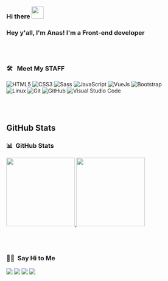 ### Hi there <img src="https://camo.githubusercontent.com/5a788104be7d81503c80e70fdab66f9e756e84ee/68747470733a2f2f66696c65732e6161736875746f73682e6465762f6865792e676966" width="32px">


<h3>
  Hey y'all, I'm Anas! I'm a Front-end developer
</h3>

<br><br>
<h3> 🛠 &nbsp; Meet My STAFF</h3>


![HTML5](https://img.shields.io/badge/-HTML5-000000?style=flat&logo=HTML5)
![CSS3](https://img.shields.io/badge/-CSS-000000?style=flat&logo=css3)
![Sass](https://img.shields.io/badge/-CSS-000000?style=flat&logo=Sass)
![JavaScript](https://img.shields.io/badge/-JavaScript-000000?style=flat&logo=javascript)
![VueJs](https://img.shields.io/badge/-Vue-333333?style=flat&logo=Vue.js)
![Bootstrap](https://img.shields.io/badge/-Bootstrap-333333?style=flat&logo=bootstrap&logoColor=563D7C)
<br>
![Linux](https://img.shields.io/badge/-Linux-000000?style=flat&logo=linux&logoColor=FCC624)
![Git](https://img.shields.io/badge/-Git-000000?style=flat&logo=git&logoColor=F05032)
![GitHub](https://img.shields.io/badge/-GitHub-000000?style=flat&logo=github&logoColor=FFFFFF)
![Visual Studio Code](https://img.shields.io/badge/-Visual%20Studio%20Code-333333?style=flat&logo=visual-studio-code&logoColor=007ACC)


<br><br>
## GitHub Stats 
<h3> 📊 &nbsp;GitHub Stats </h3>

<a href="https://github.com/AnasAlwaleed00">
  <img height="180em" src="https://github-readme-stats-eight-theta.vercel.app/api?username=AnasAlwaleed00&show_icons=true&theme=vue-dark&include_all_commits=true&count_private=true" />
  <img height="180em" src="https://github-readme-stats-eight-theta.vercel.app/api/top-langs/?username=AnasAlwaleed00&layout=compact&exclude_lang=java+r&theme=vue-dark" />
</a>


<br><br>
<h3> 🤝🏻 &nbsp;Say Hi to Me </h3>

<p align="center">

<a href="https://www.linkedin.com/in/anas-mustafa-1722241b0/"><img src="https://img.shields.io/badge/-Anas%20Mustafa-0077B5?style=flat-square&logo=Linkedin&logoColor=white"/></a>
<a href="mailto:anasalwaleed77@gmail.com"><img src="https://img.shields.io/badge/-anasalwaleed77@gmail.com-D14836?style=flat-square&logo=Gmail&logoColor=white"/></a>
<a href="https://facebook.com/249Anas"> <img src="https://img.shields.io/badge/-@Anas-1877F2?style=flat-square&logo=Facebook&logoColor=white"/></a>
<a href="https://twitter.com/249Anas"><img src="https://img.shields.io/badge/-@Anas-1877F2?style=flat-square&logo=Twitter&logoColor=white"/></a>




<!-- <a href="https://www.mywebsite.com"><img src="https://img.shields.io/badge/-adityavsingh.com-3423A6?style=flat-square&logo=Google-Chrome&logoColor=white"/></a> -->
<!-- <a href="https://www.behance.net/AVS1508"><img src="https://img.shields.io/badge/-@AVS1508-1769FF?style=flat-square&logo=Behance&logoColor=white"/></a> -->
<!-- <a href="https://instagram.com/249Anas_"><img src="https://img.shields.io/badge/-@adityavs__-E4405F?style=flat-square&logo=Instagram&logoColor=white"/></a> -->

</p>

<!--
**AnasAlwaleed00/AnasAlwaleed00** is a ✨ _special_ ✨ repository because its `README.md` (this file) appears on your GitHub profile.

Here are some ideas to get you started:

- 🔭 I’m currently working on ...
- 🌱 I’m currently learning ...
- 👯 I’m looking to collaborate on ...
- 🤔 I’m looking for help with ...
- 💬 Ask me about ...
- 📫 How to reach me: ...
- 😄 Pronouns: ...
- ⚡ Fun fact: ...
-->
